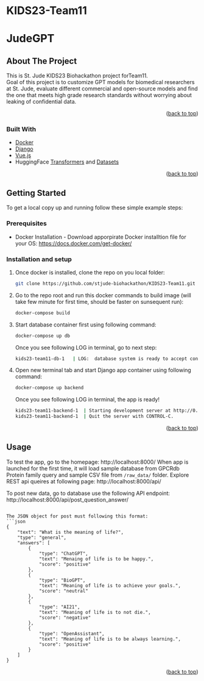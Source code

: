 # KIDS23-Team11
# JudeGPT
<!-- ABOUT THE PROJECT -->
## About The Project

This is St. Jude KIDS23 Biohackathon project forTeam11. </br>
Goal of this project is to customize GPT models for biomedical researchers at St. Jude, evaluate different commercial and open-source models and find the one that meets high grade research standards without worrying about leaking of confidential data.

<p align="right">(<a href="#top">back to top</a>)</p>


### Built With

* [Docker](https://www.docker.com/)
* [Django](https://www.djangoproject.com/)
* [Vue.js](https://vuejs.org/)
* HuggingFace [Transformers](https://huggingface.co/transformers/) and [Datasets](https://huggingface.co/docs/datasets/)

<p align="right">(<a href="#top">back to top</a>)</p>

<!-- GETTING STARTED -->
## Getting Started

To get a local copy up and running follow these simple example steps:

### Prerequisites

* Docker Installation - Download apporpirate Docker installtion file for your OS: https://docs.docker.com/get-docker/

### Installation and setup

1. Once docker is installed, clone the repo on you local folder:

   ```sh
   git clone https://github.com/stjude-biohackathon/KIDS23-Team11.git
   ```
2. Go to the repo root and run this docker commands to build image (will take few minute for first time, should be faster on sunsequent run): 

   ```sh
   docker-compose build
   ```
3. Start database container first using following command:

   ```sh
   docker-compose up db
   ```
   Once you see following LOG in terminal, go to next step:

   ```sh
   kids23-team11-db-1   | LOG:  database system is ready to accept connections
   ```
4. Open new terminal tab and start Django app container using following command:

   ```sh 
   docker-compose up backend
   ```
   Once you see following LOG in terminal, the app is ready!
   ```sh
   kids23-team11-backend-1  | Starting development server at http://0.0.0.0:8000/
   kids23-team11-backend-1  | Quit the server with CONTROL-C.
   ```

<p align="right">(<a href="#top">back to top</a>)</p>


<!-- USAGE EXAMPLES -->
## Usage

To test the app, go to the homepage: http://localhost:8000/
When app is launched for the first time, it will load sample database from GPCRdb Protein family query and sample CSV file from `/raw_data/` folder.
Explore REST api queires at following page: http://localhost:8000/api/

To post new data, go to database use the following API endpoint:
http://localhost:8000/api/post_question_answer/
```

The JSON object for post must following this format:
```json
{
	"text": "What is the meaning of life?",
	"type": "general",
	"answers": [
		{
			"type": "ChatGPT",
			"text": "Menaing of life is to be happy.",
			"score": "positive"
		},
		{
			"type": "BioGPT",
			"text": "Meaning of life is to achieve your goals.",
			"score": "neutral"
		},
		{
			"type": "AI21",
			"text": "Meaning of life is to not die.",
			"score": "negative"
		},
		{
			"type": "OpenAssistant",
			"text": "Meaning of life is to be always learning.",
			"score": "positive"
		}
	]
}
```

<p align="right">(<a href="#top">back to top</a>)</p>